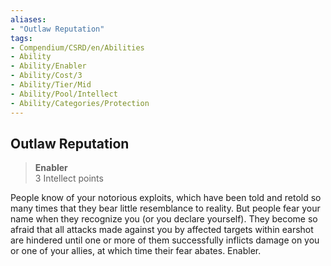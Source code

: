 ```yaml
---
aliases:
- "Outlaw Reputation"
tags:
- Compendium/CSRD/en/Abilities
- Ability
- Ability/Enabler
- Ability/Cost/3
- Ability/Tier/Mid
- Ability/Pool/Intellect
- Ability/Categories/Protection
---
```


  
## Outlaw Reputation  
>**Enabler**  
>3 Intellect points
  
People know of your notorious exploits, which have been told and retold so many times that they bear little resemblance to reality. But people fear your name when they recognize you (or you declare yourself). They become so afraid that all attacks made against you by affected targets within earshot are hindered until one or more of them successfully inflicts damage on you or one of your allies, at which time their fear abates. Enabler.